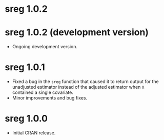 # sreg 1.0.2

# sreg 1.0.2 (development version)
* Ongoing development version.
# sreg 1.0.1
* Fixed a bug in the `sreg` function that caused it to return output for the unadjusted estimator instead of the adjusted estimator when `X` contained a single covariate.  
* Minor improvements and bug fixes.
# sreg 1.0.0
* Initial CRAN release. 
